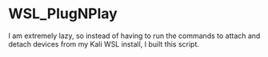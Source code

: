 # WSL_PlugNPlay
I am extremely lazy, so instead of having to run the commands to attach and detach devices from my Kali WSL install, I built this script. 
